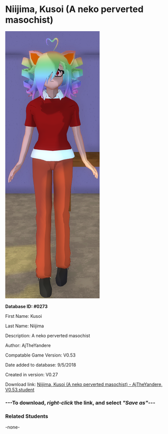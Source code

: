 # Niijima, Kusoi (A neko perverted masochist)

<img src="../../Files/Images/Niijima, Kusoi (A neko perverted masochist).png" title="Niijima, Kusoi (A neko perverted masochist) - AjTheYandere, V0.53">

**Database ID: #0273**

First Name: Kusoi

Last Name: Niijima

Description: A neko perverted masochist

Author: AjTheYandere

Compatable Game Version: V0.53

Date added to database: 9/5/2018

Created in version: V0.27

Download link: <a href="https://raw.githubusercontent.com/Arbiter1223/Daigaku-Gurashi-Custom-Students/master/Files/Student%20Files/Niijima%2C%20Kusoi%20(A%20neko%20perverted%20masochist)%20-%20AjTheYandere%2C%20V0.53.student">Niijima, Kusoi (A neko perverted masochist) - AjTheYandere, V0.53.student</a>

### ---**To download, _right-click_ the link, and select _"Save as"_**---

### Related Students

-none-
